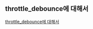 ## throttle_debounce에 대해서
[throttle_debounce에 대해서](https://jooonho.com/web/2021-01-31-debounced-throttle/)
